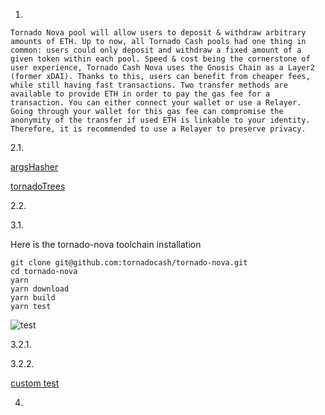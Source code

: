
1. 
```
Tornado Nova pool will allow users to deposit & withdraw arbitrary amounts of ETH. Up to now, all Tornado Cash pools had one thing in common: users could only deposit and withdraw a fixed amount of a given token within each pool. Speed & cost being the cornerstone of user experience, Tornado Cash Nova uses the Gnosis Chain as a Layer2 (former xDAI). Thanks to this, users can benefit from cheaper fees, while still having fast transactions. Two transfer methods are available to provide ETH in order to pay the gas fee for a transaction. You can either connect your wallet or use a Relayer. Going through your wallet for this gas fee can compromise the anonymity of the transfer if used ETH is linkable to your identity. Therefore, it is recommended to use a Relayer to preserve privacy.
```
2.1.

[argsHasher](https://github.com/tornadocash/tornado-trees/blob/master/circuits/TreeUpdateArgsHasher.circom)

[tornadoTrees](https://github.com/tornadocash/tornado-trees/blob/master/contracts/TornadoTrees.sol)

2.2.

3.1.

Here is the tornado-nova toolchain installation

  ```
  git clone git@github.com:tornadocash/tornado-nova.git
  cd tornado-nova
  yarn
  yarn download
  yarn build
  yarn test
  ```

![test](https://github.com/alienflip/zku/blob/main/week_2/TornadoCash/tornado-terst.png)

3.2.1.

3.2.2. 

[custom test](https://github.com/alienflip/zku/blob/main/week_2/TornadoCash/tornado-nova/test/custom.test.js)

4.
